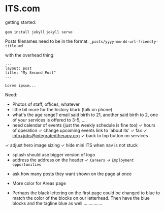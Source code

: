 ITS.com
==============

getting started:

`gem install jekyll`
`jekyll serve`


Posts filenames need to be in the format:
`_posts/yyyy-mm-dd-url-friendly-title.md`


with the overhead thing:
```
---
layout: post
title: "My Second Post"
---

Lorem ipsum...
```



Need:

- Photos of staff, offices, whatever
- little bit more for the history blurb (talk on phone)
- what's the age range? email said birth to 21, another said birth to 2, one of your services is offered to 3-5, ....
- need calendar of events (just the weekly schedule is fine too)
✓ hours of operation
✓ change upcoming events link to 'about its'
✓ fax
✓ info+jobs@integratedtherapy.org
✓ back to top button on services

✓ adjust hero image sizing
✓ hide mini ITS when nav is not stuck
- splash should use bigger version of logo
- address the address on the header
✓ `Careers` -> `Employment opportunities`

* ask how many posts they want shown on the page at once

- More color for Areas page

- Perhaps the black lettering on the first page could be changed to blue to match the color of the blocks on our letterhead.  Then have the blue blocks and the tagline blue as well................
